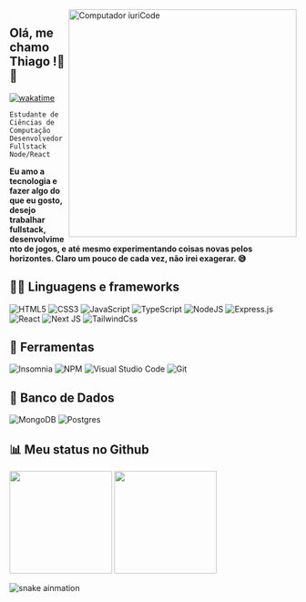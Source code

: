 
<img src="https://raw.githubusercontent.com/MicaelliMedeiros/micaellimedeiros/master/image/computer-illustration.png" min-width="400px" max-width="400px" width="400px" align="right" alt="Computador iuriCode">

## Olá, me chamo **Thiago** !👋😃
[![wakatime](https://wakatime.com/badge/user/21e16854-6312-47be-96c3-9762b3b611f7.svg)](https://wakatime.com/@21e16854-6312-47be-96c3-9762b3b611f7)


`Estudante de Ciências de Computação`
<br>
`Desenvolvedor Fullstack Node/React`
<br>

**Eu amo a tecnologia e fazer algo do que eu gosto, desejo trabalhar fullstack, desenvolvimento de jogos, e até mesmo experimentando coisas novas pelos horizontes. Claro um pouco de cada vez, não irei exagerar. 😅**


## 🙆‍♂️ **Linguagens e frameworks**

![HTML5](https://img.shields.io/badge/html5-%23E34F26.svg?style=for-the-badge&logo=html5&logoColor=white)
![CSS3](https://img.shields.io/badge/css3-%231572B6.svg?style=for-the-badge&logo=css3&logoColor=white)
![JavaScript](https://img.shields.io/badge/javascript-%23323330.svg?style=for-the-badge&logo=javascript&logoColor=%23F7DF1E)
![TypeScript](https://img.shields.io/badge/typescript-%23007ACC.svg?style=for-the-badge&logo=typescript&logoColor=white)
![NodeJS](https://img.shields.io/badge/node.js-6DA55F?style=for-the-badge&logo=node.js&logoColor=white)
![Express.js](https://img.shields.io/badge/express.js-%23404d59.svg?style=for-the-badge&logo=express&logoColor=%2361DAFB)
![React](https://img.shields.io/badge/react-%2320232a.svg?style=for-the-badge&logo=react&logoColor=%2361DAFB)
![Next JS](https://img.shields.io/badge/Next-black?style=for-the-badge&logo=next.js&logoColor=white)
![TailwindCss](https://img.shields.io/badge/Tailwind_CSS-38B2AC?style=for-the-badge&logo=tailwind-css&logoColor=white)

## 💼 **Ferramentas**

![Insomnia](https://img.shields.io/badge/Insomnia-black?style=for-the-badge&logo=insomnia&logoColor=5849BE)
![NPM](https://img.shields.io/badge/NPM-%23000000.svg?style=for-the-badge&logo=npm&logoColor=white)
![Visual Studio Code](https://img.shields.io/badge/Visual%20Studio%20Code-0078d7.svg?style=for-the-badge&logo=visual-studio-code&logoColor=white)
![Git](https://img.shields.io/badge/git-%23F05033.svg?style=for-the-badge&logo=git&logoColor=white)

## 🎲 **Banco de Dados**
![MongoDB](https://img.shields.io/badge/MongoDB-%234ea94b.svg?style=for-the-badge&logo=mongodb&logoColor=white)
![Postgres](https://img.shields.io/badge/postgres-%23316192.svg?style=for-the-badge&logo=postgresql&logoColor=white)


## 📊 **Meu status no Github**
<div>
  <img height="180em" src="https://github-readme-stats.vercel.app/api?username=zThiagoR&show_icons=true&theme=ocean_dark&count_private=true&hide_border=true&locale=pt-br"/>
    
  <img height="180em" src="https://github-readme-stats.vercel.app/api/top-langs/?username=zThiagoR&layout=compact&langs_count=6&theme=ocean_dark&hide_border=true"/>
</div>

![snake ainmation](https://raw.githubusercontent.com/zThiagoR/zThiagoR/output/github-contribution-grid-snake.svg)



